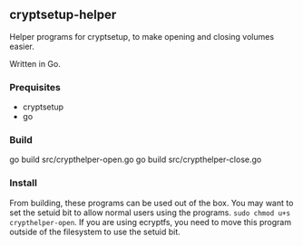 ## cryptsetup-helper

Helper programs for cryptsetup, to make opening and closing volumes easier.

Written in Go.

### Prequisites
* cryptsetup
* go

### Build
go build src/crypthelper-open.go
go build src/crypthelper-close.go

### Install
From building, these programs can be used out of the box.
You may want to set the setuid bit to allow normal users using the programs.
`sudo chmod u+s crypthelper-open`.
If you are using ecryptfs, you need to move this program outside of the filesystem to use the setuid bit.
